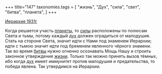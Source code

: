 +++
title="147"
taxonomies.tags = [
 "жизнь",
 "Дух",
 "сила",
 "свет",
 "битва",
 "планета",
]
+++

[Иерархия 1931г](/agni/1931)

Когда решается участь [планеты](/tags/планета), то [силы](/tags/сила) расположены по полюсам Света и тьмы, потому каждый [дух](/tags/Дух) должен оградиться от малодушия. Стать на стороне Света, значит идти с Нами под знаменем Иерархии; идти с тьмою значит идти под бременем явленного чёрного знамени. Так во время [битвы](/tags/битва) нужно огненно осознавать Мощь Нашу и строить законное утверждение [жизни](/tags/жизнь). Только так можно принять вызов тёмных, ибо когда [дух](/tags/Дух) имеет иммунитет против малодушия и предательства, то победа явлена. Так утвердимся на Иерархии.   

